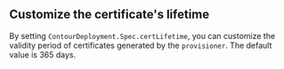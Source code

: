 
## Customize the certificate's lifetime

By setting `ContourDeployment.Spec.certLifetime`, you can customize the validity period of certificates generated by the `provisioner`. The default value is 365 days.